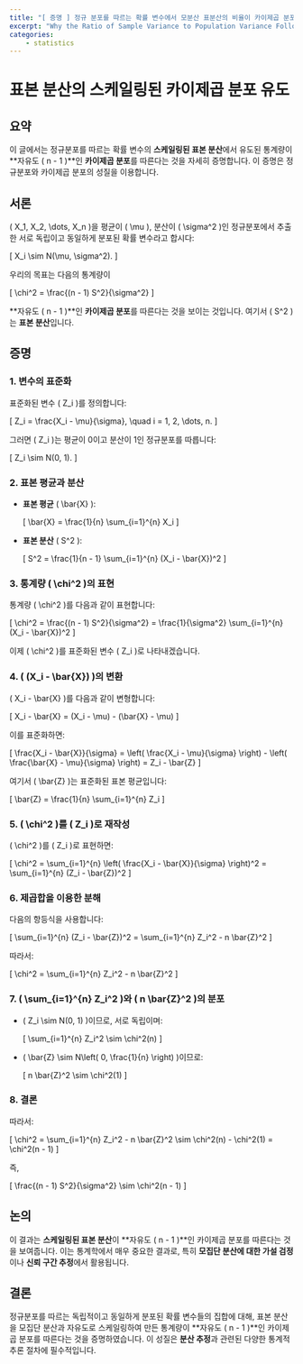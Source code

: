 ```yaml
---
title: "[ 증명 ] 정규 분포를 따르는 확률 변수에서 모분산 표분산의 비율이 카이제곱 분포를 따르는 이유 "
excerpt: "Why the Ratio of Sample Variance to Population Variance Follows a Chi-Square Distribution in a Normally Distributed Random Variable"
categories:
    - statistics
---
```


# 표본 분산의 스케일링된 카이제곱 분포 유도

## 요약

이 글에서는 정규분포를 따르는 확률 변수의 **스케일링된 표본 분산**에서 유도된 통계량이 **자유도 \( n - 1 \)**인 **카이제곱 분포**를 따른다는 것을 자세히 증명합니다. 이 증명은 정규분포와 카이제곱 분포의 성질을 이용합니다.

## 서론

\( X_1, X_2, \dots, X_n \)을 평균이 \( \mu \), 분산이 \( \sigma^2 \)인 정규분포에서 추출한 서로 독립이고 동일하게 분포된 확률 변수라고 합시다:

\[
X_i \sim N(\mu, \sigma^2).
\]

우리의 목표는 다음의 통계량이

\[
\chi^2 = \frac{(n - 1) S^2}{\sigma^2}
\]

**자유도 \( n - 1 \)**인 **카이제곱 분포**를 따른다는 것을 보이는 것입니다. 여기서 \( S^2 \)는 **표본 분산**입니다.

## 증명

### 1. 변수의 표준화

표준화된 변수 \( Z_i \)를 정의합니다:

\[
Z_i = \frac{X_i - \mu}{\sigma}, \quad i = 1, 2, \dots, n.
\]

그러면 \( Z_i \)는 평균이 0이고 분산이 1인 정규분포를 따릅니다:

\[
Z_i \sim N(0, 1).
\]

### 2. 표본 평균과 분산

- **표본 평균** \( \bar{X} \):

  \[
  \bar{X} = \frac{1}{n} \sum_{i=1}^{n} X_i
  \]

- **표본 분산** \( S^2 \):

  \[
  S^2 = \frac{1}{n - 1} \sum_{i=1}^{n} (X_i - \bar{X})^2
  \]

### 3. 통계량 \( \chi^2 \)의 표현

통계량 \( \chi^2 \)를 다음과 같이 표현합니다:

\[
\chi^2 = \frac{(n - 1) S^2}{\sigma^2} = \frac{1}{\sigma^2} \sum_{i=1}^{n} (X_i - \bar{X})^2
\]

이제 \( \chi^2 \)를 표준화된 변수 \( Z_i \)로 나타내겠습니다.

### 4. \( (X_i - \bar{X}) \)의 변환

\( X_i - \bar{X} \)를 다음과 같이 변형합니다:

\[
X_i - \bar{X} = (X_i - \mu) - (\bar{X} - \mu)
\]

이를 표준화하면:

\[
\frac{X_i - \bar{X}}{\sigma} = \left( \frac{X_i - \mu}{\sigma} \right) - \left( \frac{\bar{X} - \mu}{\sigma} \right) = Z_i - \bar{Z}
\]

여기서 \( \bar{Z} \)는 표준화된 표본 평균입니다:

\[
\bar{Z} = \frac{1}{n} \sum_{i=1}^{n} Z_i
\]

### 5. \( \chi^2 \)를 \( Z_i \)로 재작성

\( \chi^2 \)를 \( Z_i \)로 표현하면:

\[
\chi^2 = \sum_{i=1}^{n} \left( \frac{X_i - \bar{X}}{\sigma} \right)^2 = \sum_{i=1}^{n} (Z_i - \bar{Z})^2
\]

### 6. 제곱합을 이용한 분해

다음의 항등식을 사용합니다:

\[
\sum_{i=1}^{n} (Z_i - \bar{Z})^2 = \sum_{i=1}^{n} Z_i^2 - n \bar{Z}^2
\]

따라서:

\[
\chi^2 = \sum_{i=1}^{n} Z_i^2 - n \bar{Z}^2
\]

### 7. \( \sum_{i=1}^{n} Z_i^2 \)와 \( n \bar{Z}^2 \)의 분포

- \( Z_i \sim N(0, 1) \)이므로, 서로 독립이며:

  \[
  \sum_{i=1}^{n} Z_i^2 \sim \chi^2(n)
  \]

- \( \bar{Z} \sim N\left( 0, \frac{1}{n} \right) \)이므로:

  \[
  n \bar{Z}^2 \sim \chi^2(1)
  \]

### 8. 결론

따라서:

\[
\chi^2 = \sum_{i=1}^{n} Z_i^2 - n \bar{Z}^2 \sim \chi^2(n) - \chi^2(1) = \chi^2(n - 1)
\]

즉,

\[
\frac{(n - 1) S^2}{\sigma^2} \sim \chi^2(n - 1)
\]

## 논의

이 결과는 **스케일링된 표본 분산**이 **자유도 \( n - 1 \)**인 카이제곱 분포를 따른다는 것을 보여줍니다. 이는 통계학에서 매우 중요한 결과로, 특히 **모집단 분산에 대한 가설 검정**이나 **신뢰 구간 추정**에서 활용됩니다.

## 결론

정규분포를 따르는 독립적이고 동일하게 분포된 확률 변수들의 집합에 대해, 표본 분산을 모집단 분산과 자유도로 스케일링하여 만든 통계량이 **자유도 \( n - 1 \)**인 카이제곱 분포를 따른다는 것을 증명하였습니다. 이 성질은 **분산 추정**과 관련된 다양한 통계적 추론 절차에 필수적입니다.
